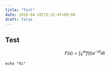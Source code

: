 ```yaml
---
title: "Test"
date: 2019-04-10T15:32:47+09:00
draft: false
---
```


## Test

``` math
F(s)=\int_{0}^{\infty}f(t)e^{-st}dt
```

    echo "hi"

